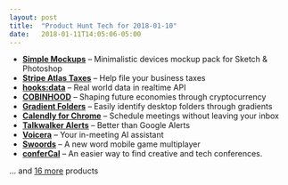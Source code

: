 ```yaml
---
layout: post
title:  "Product Hunt Tech for 2018-01-10"
date:   2018-01-11T14:05:06-05:00
---
```


* **[Simple Mockups](https://www.producthunt.com/posts/simple-mockups?utm_campaign=producthunt-api&utm_medium=api&utm_source=Application%3A+Daily+Digest+RSS+%28ID%3A+3202%29)** – Minimalistic devices mockup pack for Sketch & Photoshop
* **[Stripe Atlas Taxes](https://www.producthunt.com/posts/stripe-atlas-taxes?utm_campaign=producthunt-api&utm_medium=api&utm_source=Application%3A+Daily+Digest+RSS+%28ID%3A+3202%29)** – Help file your business taxes
* **[hooks:data](https://www.producthunt.com/posts/hooks-data?utm_campaign=producthunt-api&utm_medium=api&utm_source=Application%3A+Daily+Digest+RSS+%28ID%3A+3202%29)** – Real world data in realtime API
* **[COBINHOOD](https://www.producthunt.com/posts/cobinhood?utm_campaign=producthunt-api&utm_medium=api&utm_source=Application%3A+Daily+Digest+RSS+%28ID%3A+3202%29)** – Shaping future economies through cryptocurrency
* **[Gradient Folders](https://www.producthunt.com/posts/gradient-folders?utm_campaign=producthunt-api&utm_medium=api&utm_source=Application%3A+Daily+Digest+RSS+%28ID%3A+3202%29)** – Easily identify desktop folders through gradients
* **[Calendly for Chrome](https://www.producthunt.com/posts/calendly-for-chrome?utm_campaign=producthunt-api&utm_medium=api&utm_source=Application%3A+Daily+Digest+RSS+%28ID%3A+3202%29)** – Schedule meetings without leaving your inbox
* **[Talkwalker Alerts](https://www.producthunt.com/posts/talkwalker-alerts?utm_campaign=producthunt-api&utm_medium=api&utm_source=Application%3A+Daily+Digest+RSS+%28ID%3A+3202%29)** – Better than Google Alerts
* **[Voicera](https://www.producthunt.com/posts/voicera?utm_campaign=producthunt-api&utm_medium=api&utm_source=Application%3A+Daily+Digest+RSS+%28ID%3A+3202%29)** – Your in-meeting AI assistant
* **[Swoords](https://www.producthunt.com/posts/swoords?utm_campaign=producthunt-api&utm_medium=api&utm_source=Application%3A+Daily+Digest+RSS+%28ID%3A+3202%29)** – A new word mobile game multiplayer
* **[conferCal](https://www.producthunt.com/posts/confercal?utm_campaign=producthunt-api&utm_medium=api&utm_source=Application%3A+Daily+Digest+RSS+%28ID%3A+3202%29)** – An easier way to find creative and tech conferences.

… and [16 more](https://www.producthunt.com/tech) products